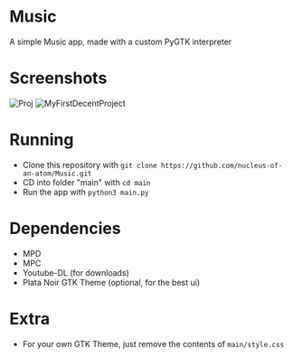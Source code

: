 # Music
A simple Music app, made with a custom PyGTK interpreter

# Screenshots
![Proj](https://user-images.githubusercontent.com/97610766/153622529-c82903be-a5d4-49f1-b02c-c4634abb2a1f.png)
![MyFirstDecentProject](https://user-images.githubusercontent.com/97610766/153622517-3e66d6db-344a-43a6-bc01-125ac491dc73.png)

# Running
- Clone this repository with `git clone https://github.com/nucleus-of-an-atom/Music.git`
- CD into folder "main" with `cd main`
- Run the app with `python3 main.py`

# Dependencies
- MPD
- MPC
- Youtube-DL (for downloads)
- Plata Noir GTK Theme (optional, for the best ui)

# Extra
- For your own GTK Theme, just remove the contents of `main/style.css`
